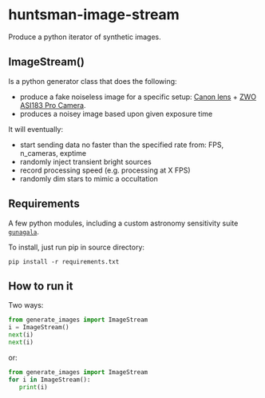 # huntsman-image-stream
Produce a python iterator of synthetic images.


## ImageStream()

Is a python generator class that does the following:

 - produce a fake noiseless image for a specific setup: [Canon lens](https://store.canon.com.au/lenses/ef-400mm-f-2-8l-is-iii-usm.html) + [ZWO ASI183 Pro Camera](https://astronomy-imaging-camera.com/product/asi183mm-pro-mono).
 - produces a noisey image based upon given exposure time

It will eventually:

 - start sending data no faster than the specified rate from: FPS, n_cameras, exptime
 - randomly inject transient bright sources
 - record processing speed (e.g. processing at X FPS)
 - randomly dim stars to mimic a occultation

## Requirements

A few python modules, including a custom astronomy sensitivity suite [`gunagala`](https://github.com/AstroHuntsman/gunagala).

To install, just run pip in source directory:

```
pip install -r requirements.txt
```

## How to run it

Two ways:

```python
from generate_images import ImageStream
i = ImageStream()
next(i)
next(i)
```

or:

```python
from generate_images import ImageStream
for i in ImageStream():
   print(i)
```
